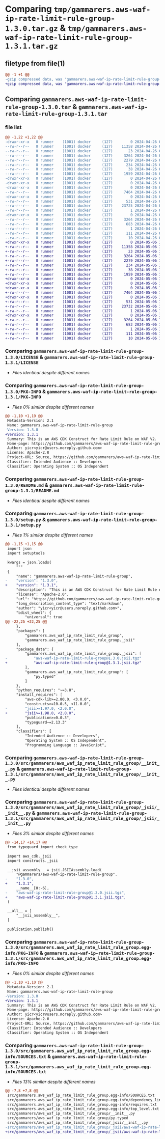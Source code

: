 # Comparing `tmp/gammarers.aws-waf-ip-rate-limit-rule-group-1.3.0.tar.gz` & `tmp/gammarers.aws-waf-ip-rate-limit-rule-group-1.3.1.tar.gz`

## filetype from file(1)

```diff
@@ -1 +1 @@
-gzip compressed data, was "gammarers.aws-waf-ip-rate-limit-rule-group-1.3.0.tar", last modified: Fri Apr 26 04:39:40 2024, max compression
+gzip compressed data, was "gammarers.aws-waf-ip-rate-limit-rule-group-1.3.1.tar", last modified: Mon May  6 19:20:25 2024, max compression
```

## Comparing `gammarers.aws-waf-ip-rate-limit-rule-group-1.3.0.tar` & `gammarers.aws-waf-ip-rate-limit-rule-group-1.3.1.tar`

### file list

```diff
@@ -1,22 +1,22 @@
-drwxr-xr-x   0 runner    (1001) docker     (127)        0 2024-04-26 04:39:40.639115 gammarers.aws-waf-ip-rate-limit-rule-group-1.3.0/
--rw-r--r--   0 runner    (1001) docker     (127)    11358 2024-04-26 04:39:30.000000 gammarers.aws-waf-ip-rate-limit-rule-group-1.3.0/LICENSE
--rw-r--r--   0 runner    (1001) docker     (127)       23 2024-04-26 04:39:30.000000 gammarers.aws-waf-ip-rate-limit-rule-group-1.3.0/MANIFEST.in
--rw-r--r--   0 runner    (1001) docker     (127)     3264 2024-04-26 04:39:40.639115 gammarers.aws-waf-ip-rate-limit-rule-group-1.3.0/PKG-INFO
--rw-r--r--   0 runner    (1001) docker     (127)     2279 2024-04-26 04:39:30.000000 gammarers.aws-waf-ip-rate-limit-rule-group-1.3.0/README.md
--rw-r--r--   0 runner    (1001) docker     (127)      234 2024-04-26 04:39:30.000000 gammarers.aws-waf-ip-rate-limit-rule-group-1.3.0/pyproject.toml
--rw-r--r--   0 runner    (1001) docker     (127)       38 2024-04-26 04:39:40.639115 gammarers.aws-waf-ip-rate-limit-rule-group-1.3.0/setup.cfg
--rw-r--r--   0 runner    (1001) docker     (127)     1959 2024-04-26 04:39:30.000000 gammarers.aws-waf-ip-rate-limit-rule-group-1.3.0/setup.py
-drwxr-xr-x   0 runner    (1001) docker     (127)        0 2024-04-26 04:39:40.639115 gammarers.aws-waf-ip-rate-limit-rule-group-1.3.0/src/
-drwxr-xr-x   0 runner    (1001) docker     (127)        0 2024-04-26 04:39:40.639115 gammarers.aws-waf-ip-rate-limit-rule-group-1.3.0/src/gammarers/
-drwxr-xr-x   0 runner    (1001) docker     (127)        0 2024-04-26 04:39:40.639115 gammarers.aws-waf-ip-rate-limit-rule-group-1.3.0/src/gammarers/aws_waf_ip_rate_limit_rule_group/
--rw-r--r--   0 runner    (1001) docker     (127)     7464 2024-04-26 04:39:30.000000 gammarers.aws-waf-ip-rate-limit-rule-group-1.3.0/src/gammarers/aws_waf_ip_rate_limit_rule_group/__init__.py
-drwxr-xr-x   0 runner    (1001) docker     (127)        0 2024-04-26 04:39:40.639115 gammarers.aws-waf-ip-rate-limit-rule-group-1.3.0/src/gammarers/aws_waf_ip_rate_limit_rule_group/_jsii/
--rw-r--r--   0 runner    (1001) docker     (127)      531 2024-04-26 04:39:30.000000 gammarers.aws-waf-ip-rate-limit-rule-group-1.3.0/src/gammarers/aws_waf_ip_rate_limit_rule_group/_jsii/__init__.py
--rw-r--r--   0 runner    (1001) docker     (127)    23725 2024-04-26 04:39:30.000000 gammarers.aws-waf-ip-rate-limit-rule-group-1.3.0/src/gammarers/aws_waf_ip_rate_limit_rule_group/_jsii/aws-waf-ip-rate-limit-rule-group@1.3.0.jsii.tgz
--rw-r--r--   0 runner    (1001) docker     (127)        1 2024-04-26 04:39:30.000000 gammarers.aws-waf-ip-rate-limit-rule-group-1.3.0/src/gammarers/aws_waf_ip_rate_limit_rule_group/py.typed
-drwxr-xr-x   0 runner    (1001) docker     (127)        0 2024-04-26 04:39:40.639115 gammarers.aws-waf-ip-rate-limit-rule-group-1.3.0/src/gammarers.aws_waf_ip_rate_limit_rule_group.egg-info/
--rw-r--r--   0 runner    (1001) docker     (127)     3264 2024-04-26 04:39:40.000000 gammarers.aws-waf-ip-rate-limit-rule-group-1.3.0/src/gammarers.aws_waf_ip_rate_limit_rule_group.egg-info/PKG-INFO
--rw-r--r--   0 runner    (1001) docker     (127)      683 2024-04-26 04:39:40.000000 gammarers.aws-waf-ip-rate-limit-rule-group-1.3.0/src/gammarers.aws_waf_ip_rate_limit_rule_group.egg-info/SOURCES.txt
--rw-r--r--   0 runner    (1001) docker     (127)        1 2024-04-26 04:39:40.000000 gammarers.aws-waf-ip-rate-limit-rule-group-1.3.0/src/gammarers.aws_waf_ip_rate_limit_rule_group.egg-info/dependency_links.txt
--rw-r--r--   0 runner    (1001) docker     (127)      111 2024-04-26 04:39:40.000000 gammarers.aws-waf-ip-rate-limit-rule-group-1.3.0/src/gammarers.aws_waf_ip_rate_limit_rule_group.egg-info/requires.txt
--rw-r--r--   0 runner    (1001) docker     (127)       10 2024-04-26 04:39:40.000000 gammarers.aws-waf-ip-rate-limit-rule-group-1.3.0/src/gammarers.aws_waf_ip_rate_limit_rule_group.egg-info/top_level.txt
+drwxr-xr-x   0 runner    (1001) docker     (127)        0 2024-05-06 19:20:25.504761 gammarers.aws-waf-ip-rate-limit-rule-group-1.3.1/
+-rw-r--r--   0 runner    (1001) docker     (127)    11358 2024-05-06 19:20:15.000000 gammarers.aws-waf-ip-rate-limit-rule-group-1.3.1/LICENSE
+-rw-r--r--   0 runner    (1001) docker     (127)       23 2024-05-06 19:20:15.000000 gammarers.aws-waf-ip-rate-limit-rule-group-1.3.1/MANIFEST.in
+-rw-r--r--   0 runner    (1001) docker     (127)     3264 2024-05-06 19:20:25.504761 gammarers.aws-waf-ip-rate-limit-rule-group-1.3.1/PKG-INFO
+-rw-r--r--   0 runner    (1001) docker     (127)     2279 2024-05-06 19:20:15.000000 gammarers.aws-waf-ip-rate-limit-rule-group-1.3.1/README.md
+-rw-r--r--   0 runner    (1001) docker     (127)      234 2024-05-06 19:20:15.000000 gammarers.aws-waf-ip-rate-limit-rule-group-1.3.1/pyproject.toml
+-rw-r--r--   0 runner    (1001) docker     (127)       38 2024-05-06 19:20:25.504761 gammarers.aws-waf-ip-rate-limit-rule-group-1.3.1/setup.cfg
+-rw-r--r--   0 runner    (1001) docker     (127)     1959 2024-05-06 19:20:15.000000 gammarers.aws-waf-ip-rate-limit-rule-group-1.3.1/setup.py
+drwxr-xr-x   0 runner    (1001) docker     (127)        0 2024-05-06 19:20:25.504761 gammarers.aws-waf-ip-rate-limit-rule-group-1.3.1/src/
+drwxr-xr-x   0 runner    (1001) docker     (127)        0 2024-05-06 19:20:25.504761 gammarers.aws-waf-ip-rate-limit-rule-group-1.3.1/src/gammarers/
+drwxr-xr-x   0 runner    (1001) docker     (127)        0 2024-05-06 19:20:25.504761 gammarers.aws-waf-ip-rate-limit-rule-group-1.3.1/src/gammarers/aws_waf_ip_rate_limit_rule_group/
+-rw-r--r--   0 runner    (1001) docker     (127)     7464 2024-05-06 19:20:15.000000 gammarers.aws-waf-ip-rate-limit-rule-group-1.3.1/src/gammarers/aws_waf_ip_rate_limit_rule_group/__init__.py
+drwxr-xr-x   0 runner    (1001) docker     (127)        0 2024-05-06 19:20:25.504761 gammarers.aws-waf-ip-rate-limit-rule-group-1.3.1/src/gammarers/aws_waf_ip_rate_limit_rule_group/_jsii/
+-rw-r--r--   0 runner    (1001) docker     (127)      531 2024-05-06 19:20:15.000000 gammarers.aws-waf-ip-rate-limit-rule-group-1.3.1/src/gammarers/aws_waf_ip_rate_limit_rule_group/_jsii/__init__.py
+-rw-r--r--   0 runner    (1001) docker     (127)    23732 2024-05-06 19:20:15.000000 gammarers.aws-waf-ip-rate-limit-rule-group-1.3.1/src/gammarers/aws_waf_ip_rate_limit_rule_group/_jsii/aws-waf-ip-rate-limit-rule-group@1.3.1.jsii.tgz
+-rw-r--r--   0 runner    (1001) docker     (127)        1 2024-05-06 19:20:15.000000 gammarers.aws-waf-ip-rate-limit-rule-group-1.3.1/src/gammarers/aws_waf_ip_rate_limit_rule_group/py.typed
+drwxr-xr-x   0 runner    (1001) docker     (127)        0 2024-05-06 19:20:25.504761 gammarers.aws-waf-ip-rate-limit-rule-group-1.3.1/src/gammarers.aws_waf_ip_rate_limit_rule_group.egg-info/
+-rw-r--r--   0 runner    (1001) docker     (127)     3264 2024-05-06 19:20:25.000000 gammarers.aws-waf-ip-rate-limit-rule-group-1.3.1/src/gammarers.aws_waf_ip_rate_limit_rule_group.egg-info/PKG-INFO
+-rw-r--r--   0 runner    (1001) docker     (127)      683 2024-05-06 19:20:25.000000 gammarers.aws-waf-ip-rate-limit-rule-group-1.3.1/src/gammarers.aws_waf_ip_rate_limit_rule_group.egg-info/SOURCES.txt
+-rw-r--r--   0 runner    (1001) docker     (127)        1 2024-05-06 19:20:25.000000 gammarers.aws-waf-ip-rate-limit-rule-group-1.3.1/src/gammarers.aws_waf_ip_rate_limit_rule_group.egg-info/dependency_links.txt
+-rw-r--r--   0 runner    (1001) docker     (127)      111 2024-05-06 19:20:25.000000 gammarers.aws-waf-ip-rate-limit-rule-group-1.3.1/src/gammarers.aws_waf_ip_rate_limit_rule_group.egg-info/requires.txt
+-rw-r--r--   0 runner    (1001) docker     (127)       10 2024-05-06 19:20:25.000000 gammarers.aws-waf-ip-rate-limit-rule-group-1.3.1/src/gammarers.aws_waf_ip_rate_limit_rule_group.egg-info/top_level.txt
```

### Comparing `gammarers.aws-waf-ip-rate-limit-rule-group-1.3.0/LICENSE` & `gammarers.aws-waf-ip-rate-limit-rule-group-1.3.1/LICENSE`

 * *Files identical despite different names*

### Comparing `gammarers.aws-waf-ip-rate-limit-rule-group-1.3.0/PKG-INFO` & `gammarers.aws-waf-ip-rate-limit-rule-group-1.3.1/PKG-INFO`

 * *Files 0% similar despite different names*

```diff
@@ -1,10 +1,10 @@
 Metadata-Version: 2.1
 Name: gammarers.aws-waf-ip-rate-limit-rule-group
-Version: 1.3.0
+Version: 1.3.1
 Summary: This is an AWS CDK Construct for Rate Limit Rule on WAF V2.
 Home-page: https://github.com/gammarers/aws-waf-ip-rate-limit-rule-group.git
 Author: yicr<yicr@users.noreply.github.com>
 License: Apache-2.0
 Project-URL: Source, https://github.com/gammarers/aws-waf-ip-rate-limit-rule-group.git
 Classifier: Intended Audience :: Developers
 Classifier: Operating System :: OS Independent
```

### Comparing `gammarers.aws-waf-ip-rate-limit-rule-group-1.3.0/README.md` & `gammarers.aws-waf-ip-rate-limit-rule-group-1.3.1/README.md`

 * *Files identical despite different names*

### Comparing `gammarers.aws-waf-ip-rate-limit-rule-group-1.3.0/setup.py` & `gammarers.aws-waf-ip-rate-limit-rule-group-1.3.1/setup.py`

 * *Files 1% similar despite different names*

```diff
@@ -1,15 +1,15 @@
 import json
 import setuptools
 
 kwargs = json.loads(
     """
 {
     "name": "gammarers.aws-waf-ip-rate-limit-rule-group",
-    "version": "1.3.0",
+    "version": "1.3.1",
     "description": "This is an AWS CDK Construct for Rate Limit Rule on WAF V2.",
     "license": "Apache-2.0",
     "url": "https://github.com/gammarers/aws-waf-ip-rate-limit-rule-group.git",
     "long_description_content_type": "text/markdown",
     "author": "yicr<yicr@users.noreply.github.com>",
     "bdist_wheel": {
         "universal": true
@@ -22,25 +22,25 @@
     },
     "packages": [
         "gammarers.aws_waf_ip_rate_limit_rule_group",
         "gammarers.aws_waf_ip_rate_limit_rule_group._jsii"
     ],
     "package_data": {
         "gammarers.aws_waf_ip_rate_limit_rule_group._jsii": [
-            "aws-waf-ip-rate-limit-rule-group@1.3.0.jsii.tgz"
+            "aws-waf-ip-rate-limit-rule-group@1.3.1.jsii.tgz"
         ],
         "gammarers.aws_waf_ip_rate_limit_rule_group": [
             "py.typed"
         ]
     },
     "python_requires": "~=3.8",
     "install_requires": [
         "aws-cdk-lib>=2.80.0, <3.0.0",
         "constructs>=10.0.5, <11.0.0",
-        "jsii>=1.97.0, <2.0.0",
+        "jsii>=1.98.0, <2.0.0",
         "publication>=0.0.3",
         "typeguard~=2.13.3"
     ],
     "classifiers": [
         "Intended Audience :: Developers",
         "Operating System :: OS Independent",
         "Programming Language :: JavaScript",
```

### Comparing `gammarers.aws-waf-ip-rate-limit-rule-group-1.3.0/src/gammarers/aws_waf_ip_rate_limit_rule_group/__init__.py` & `gammarers.aws-waf-ip-rate-limit-rule-group-1.3.1/src/gammarers/aws_waf_ip_rate_limit_rule_group/__init__.py`

 * *Files identical despite different names*

### Comparing `gammarers.aws-waf-ip-rate-limit-rule-group-1.3.0/src/gammarers/aws_waf_ip_rate_limit_rule_group/_jsii/__init__.py` & `gammarers.aws-waf-ip-rate-limit-rule-group-1.3.1/src/gammarers/aws_waf_ip_rate_limit_rule_group/_jsii/__init__.py`

 * *Files 3% similar despite different names*

```diff
@@ -14,17 +14,17 @@
 from typeguard import check_type
 
 import aws_cdk._jsii
 import constructs._jsii
 
 __jsii_assembly__ = jsii.JSIIAssembly.load(
     "@gammarers/aws-waf-ip-rate-limit-rule-group",
-    "1.3.0",
+    "1.3.1",
     __name__[0:-6],
-    "aws-waf-ip-rate-limit-rule-group@1.3.0.jsii.tgz",
+    "aws-waf-ip-rate-limit-rule-group@1.3.1.jsii.tgz",
 )
 
 __all__ = [
     "__jsii_assembly__",
 ]
 
 publication.publish()
```

### Comparing `gammarers.aws-waf-ip-rate-limit-rule-group-1.3.0/src/gammarers.aws_waf_ip_rate_limit_rule_group.egg-info/PKG-INFO` & `gammarers.aws-waf-ip-rate-limit-rule-group-1.3.1/src/gammarers.aws_waf_ip_rate_limit_rule_group.egg-info/PKG-INFO`

 * *Files 0% similar despite different names*

```diff
@@ -1,10 +1,10 @@
 Metadata-Version: 2.1
 Name: gammarers.aws-waf-ip-rate-limit-rule-group
-Version: 1.3.0
+Version: 1.3.1
 Summary: This is an AWS CDK Construct for Rate Limit Rule on WAF V2.
 Home-page: https://github.com/gammarers/aws-waf-ip-rate-limit-rule-group.git
 Author: yicr<yicr@users.noreply.github.com>
 License: Apache-2.0
 Project-URL: Source, https://github.com/gammarers/aws-waf-ip-rate-limit-rule-group.git
 Classifier: Intended Audience :: Developers
 Classifier: Operating System :: OS Independent
```

### Comparing `gammarers.aws-waf-ip-rate-limit-rule-group-1.3.0/src/gammarers.aws_waf_ip_rate_limit_rule_group.egg-info/SOURCES.txt` & `gammarers.aws-waf-ip-rate-limit-rule-group-1.3.1/src/gammarers.aws_waf_ip_rate_limit_rule_group.egg-info/SOURCES.txt`

 * *Files 13% similar despite different names*

```diff
@@ -7,8 +7,8 @@
 src/gammarers.aws_waf_ip_rate_limit_rule_group.egg-info/SOURCES.txt
 src/gammarers.aws_waf_ip_rate_limit_rule_group.egg-info/dependency_links.txt
 src/gammarers.aws_waf_ip_rate_limit_rule_group.egg-info/requires.txt
 src/gammarers.aws_waf_ip_rate_limit_rule_group.egg-info/top_level.txt
 src/gammarers/aws_waf_ip_rate_limit_rule_group/__init__.py
 src/gammarers/aws_waf_ip_rate_limit_rule_group/py.typed
 src/gammarers/aws_waf_ip_rate_limit_rule_group/_jsii/__init__.py
-src/gammarers/aws_waf_ip_rate_limit_rule_group/_jsii/aws-waf-ip-rate-limit-rule-group@1.3.0.jsii.tgz
+src/gammarers/aws_waf_ip_rate_limit_rule_group/_jsii/aws-waf-ip-rate-limit-rule-group@1.3.1.jsii.tgz
```

